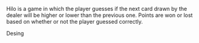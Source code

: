 Hilo is a game in which the player guesses if the next card drawn by the dealer will be higher or lower than the previous one. Points are won or lost based on whether or not the player guessed correctly.

Desing
